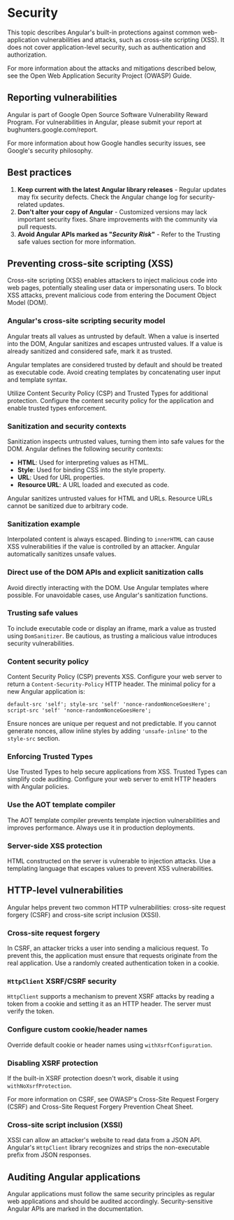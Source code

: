 # Security

This topic describes Angular's built-in protections against common web-application vulnerabilities and attacks, such as cross-site scripting (XSS). It does not cover application-level security, such as authentication and authorization.

For more information about the attacks and mitigations described below, see the Open Web Application Security Project (OWASP) Guide.

## Reporting vulnerabilities

Angular is part of Google Open Source Software Vulnerability Reward Program. For vulnerabilities in Angular, please submit your report at bughunters.google.com/report.

For more information about how Google handles security issues, see Google's security philosophy.

## Best practices

1. **Keep current with the latest Angular library releases** - Regular updates may fix security defects. Check the Angular change log for security-related updates.
2. **Don't alter your copy of Angular** - Customized versions may lack important security fixes. Share improvements with the community via pull requests.
3. **Avoid Angular APIs marked as "_Security Risk_"** - Refer to the Trusting safe values section for more information.

## Preventing cross-site scripting (XSS)

Cross-site scripting (XSS) enables attackers to inject malicious code into web pages, potentially stealing user data or impersonating users. To block XSS attacks, prevent malicious code from entering the Document Object Model (DOM).

### Angular's cross-site scripting security model

Angular treats all values as untrusted by default. When a value is inserted into the DOM, Angular sanitizes and escapes untrusted values. If a value is already sanitized and considered safe, mark it as trusted.

Angular templates are considered trusted by default and should be treated as executable code. Avoid creating templates by concatenating user input and template syntax.

Utilize Content Security Policy (CSP) and Trusted Types for additional protection. Configure the content security policy for the application and enable trusted types enforcement.

### Sanitization and security contexts

Sanitization inspects untrusted values, turning them into safe values for the DOM. Angular defines the following security contexts:

- **HTML**: Used for interpreting values as HTML.
- **Style**: Used for binding CSS into the style property.
- **URL**: Used for URL properties.
- **Resource URL**: A URL loaded and executed as code.

Angular sanitizes untrusted values for HTML and URLs. Resource URLs cannot be sanitized due to arbitrary code.

### Sanitization example

Interpolated content is always escaped. Binding to `innerHTML` can cause XSS vulnerabilities if the value is controlled by an attacker. Angular automatically sanitizes unsafe values.

### Direct use of the DOM APIs and explicit sanitization calls

Avoid directly interacting with the DOM. Use Angular templates where possible. For unavoidable cases, use Angular's sanitization functions.

### Trusting safe values

To include executable code or display an iframe, mark a value as trusted using `DomSanitizer`. Be cautious, as trusting a malicious value introduces security vulnerabilities.

### Content security policy

Content Security Policy (CSP) prevents XSS. Configure your web server to return a `Content-Security-Policy` HTTP header. The minimal policy for a new Angular application is:

```
default-src 'self'; style-src 'self' 'nonce-randomNonceGoesHere'; script-src 'self' 'nonce-randomNonceGoesHere';
```

Ensure nonces are unique per request and not predictable. If you cannot generate nonces, allow inline styles by adding `'unsafe-inline'` to the `style-src` section.

### Enforcing Trusted Types

Use Trusted Types to help secure applications from XSS. Trusted Types can simplify code auditing. Configure your web server to emit HTTP headers with Angular policies.

### Use the AOT template compiler

The AOT template compiler prevents template injection vulnerabilities and improves performance. Always use it in production deployments.

### Server-side XSS protection

HTML constructed on the server is vulnerable to injection attacks. Use a templating language that escapes values to prevent XSS vulnerabilities.

## HTTP-level vulnerabilities

Angular helps prevent two common HTTP vulnerabilities: cross-site request forgery (CSRF) and cross-site script inclusion (XSSI).

### Cross-site request forgery

In CSRF, an attacker tricks a user into sending a malicious request. To prevent this, the application must ensure that requests originate from the real application. Use a randomly created authentication token in a cookie.

### `HttpClient` XSRF/CSRF security

`HttpClient` supports a mechanism to prevent XSRF attacks by reading a token from a cookie and setting it as an HTTP header. The server must verify the token.

### Configure custom cookie/header names

Override default cookie or header names using `withXsrfConfiguration`.

### Disabling XSRF protection

If the built-in XSRF protection doesn't work, disable it using `withNoXsrfProtection`.

For more information on CSRF, see OWASP's Cross-Site Request Forgery (CSRF) and Cross-Site Request Forgery Prevention Cheat Sheet.

### Cross-site script inclusion (XSSI)

XSSI can allow an attacker's website to read data from a JSON API. Angular's `HttpClient` library recognizes and strips the non-executable prefix from JSON responses.

## Auditing Angular applications

Angular applications must follow the same security principles as regular web applications and should be audited accordingly. Security-sensitive Angular APIs are marked in the documentation.